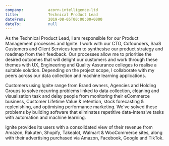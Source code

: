 ```yaml
---
company:           acorn-intelligence-ltd
title:             Technical Product Lead
dateFrom:          2019-08-05T00:00:00+0000
dateTo:            null
---
```

As the Technical Product Lead, I am responsible for our Product Management processes and Ignite. I work with our CTO, Cofounders, SaaS Customers and Client Services team to synthesise our product strategy and roadmap from their feedback. Our processes allow me to prioritise the desired outcomes that will delight our customers and work through these themes with UX, Engineering and Quality Assurance colleges to realise a suitable solution. Depending on the project scope, I collaborate with my peers across our data collection and machine learning applications.

Customers using Ignite range from Brand owners, Agencies and Holding Groups to solve recurring problems linked to data collection, cleaning and visualisation task and delay people from monitoring their eCommerce business, Customer Lifetime Value & retention, stock forecasting & replenishing, and optimising performance marketing. We've solved these problems by building software that eliminates repetitive data-intensive tasks with automation and machine learning.

Ignite provides its users with a consolidated view of their revenue from Amazon, Rakuten, Shopify, Takealot, Walmart & WooCommerce sites, along with their advertising purchased via Amazon, Facebook, Google and TikTok.
